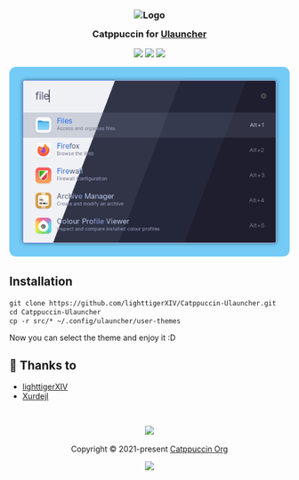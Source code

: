 <h3 align="center">
	<img src="https://raw.githubusercontent.com/catppuccin/catppuccin/main/assets/logos/exports/1544x1544_circle.png" width="100" alt="Logo"/><br/>
	<img src="https://raw.githubusercontent.com/catppuccin/catppuccin/main/assets/misc/transparent.png" height="30" width="0px"/>
	Catppuccin for <a href="https://ulauncher.io/">Ulauncher</a>
	<img src="https://raw.githubusercontent.com/catppuccin/catppuccin/main/assets/misc/transparent.png" height="30" width="0px"/>
</h3>

<p align="center">
	<a href="https://github.com/catppuccin/lighttigerXIV/Catppuccin-Ulauncher"><img src="https://img.shields.io/github/stars/lighttigerXIV/Catppuccin-Ulauncher?colorA=363a4f&colorB=b7bdf8&style=for-the-badge"></a>
	<a href="https://github.com/lighttigerXIV/Catppuccin-Ulauncher/issues"><img src="https://img.shields.io/github/issues/lighttigerXIV/Catppuccin-Ulauncher?colorA=363a4f&colorB=f5a97f&style=for-the-badge"></a>
	<a href="https://github.com/lighttigerXIV/Catppuccin-Ulauncher/contributors"><img src="https://img.shields.io/github/contributors/lighttigerXIV/Catppuccin-Ulauncher?colorA=363a4f&colorB=a6da95&style=for-the-badge"></a>
</p>

<p align="center">
	<img src="assets/preview.webp"/>
</p>


## Installation

    git clone https://github.com/lighttigerXIV/Catppuccin-Ulauncher.git
    cd Catppuccin-Ulauncher
    cp -r src/* ~/.config/ulauncher/user-themes
    
Now you can select the theme and enjoy it :D

## 💝 Thanks to

- [lighttigerXIV](https://github.com/lighttigerxiv)
- [Xurdejl](https://github.com/Xurdejl)

&nbsp;

<p align="center">
	<img src="https://raw.githubusercontent.com/catppuccin/catppuccin/main/assets/footers/gray0_ctp_on_line.svg?sanitize=true" />
</p>

<p align="center">
	Copyright &copy; 2021-present <a href="https://github.com/catppuccin" target="_blank">Catppuccin Org</a>
</p>

<p align="center">
	<a href="https://github.com/catppuccin/catppuccin/blob/main/LICENSE"><img src="https://img.shields.io/static/v1.svg?style=for-the-badge&label=License&message=MIT&logoColor=d9e0ee&colorA=363a4f&colorB=b7bdf8"/></a>
</p>

